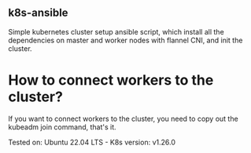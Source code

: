 ## k8s-ansible
Simple kubernetes cluster setup ansible script, which install all the dependencies on master and worker nodes with flannel CNI, and init the cluster.

# How to connect workers to the cluster?

If you want to connect workers to the cluster, you need to copy out the kubeadm join command, that's it.


Tested on:
Ubuntu 22.04 LTS - K8s version: v1.26.0